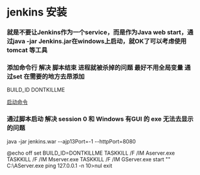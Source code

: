 # jenkins 安装


### 就是不要让Jenkins作为一个service，而是作为Java web start，通过java -jar Jenkins.jar在windows上启动，就OK了可以考虑使用tomcat 等工具


### 添加命令行 解决 脚本结束 进程就被杀掉的问题 最好不用全局变量 通过set 在需要的地方去昂添加
BUILD_ID
DONTKILLME


[启动命令](https://www.cnblogs.com/wyx123/articles/4106802.html)


### 通过脚本启动 解决 session 0  和 Windows 有GUI 的 exe 无法去显示的问题

java -jar jenkins.war --ajp13Port=-1 --httpPort=8080


@echo off
set BUILD_ID=DONTKILLME
TASKKILL /F /IM Aserver.exe
TASKKILL /F /IM Mserver.exe
TASKKILL /F /IM GServer.exe
start "" C:\AServer.exe
ping 127.0.0.1 -n 10>nul
exit
<!--stackedit_data:
eyJoaXN0b3J5IjpbLTQxMzc2NzcyMCwtNzkwMzA3ODBdfQ==
-->